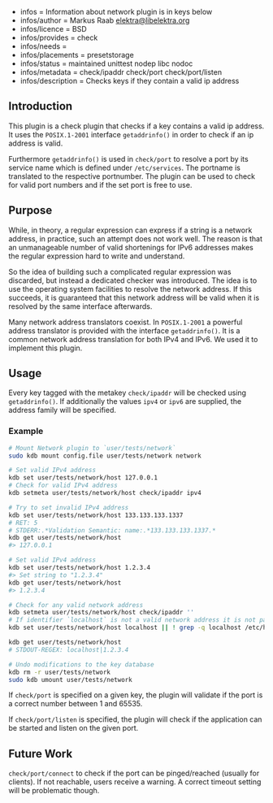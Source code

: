 - infos = Information about network plugin is in keys below
- infos/author = Markus Raab <elektra@libelektra.org>
- infos/licence = BSD
- infos/provides = check
- infos/needs =
- infos/placements = presetstorage
- infos/status = maintained unittest nodep libc nodoc
- infos/metadata = check/ipaddr check/port check/port/listen
- infos/description = Checks keys if they contain a valid ip address

## Introduction

This plugin is a check plugin that checks if a key contains a valid ip
address. It uses the `POSIX.1-2001` interface `getaddrinfo()` in order
to check if an ip address is valid.

Furthermore `getaddrinfo()` is used in `check/port` to resolve a port by its service name
which is defined under `/etc/services`. The portname is translated to the respective portnumber.
The plugin can be used to check for valid port numbers and if the set port is free to use.

## Purpose

While, in theory, a regular expression can express if a string is a
network address, in practice, such an attempt does not work well. The
reason is that an unmanageable number of valid shortenings for IPv6
addresses makes the regular expression hard to write and understand.

So the idea of building such a complicated regular expression was
discarded, but instead a dedicated checker was introduced. The idea is to
use the operating system facilities to resolve the network address. If
this succeeds, it is guaranteed that this network address will be valid
when it is resolved by the same interface afterwards.

Many network address translators coexist. In `POSIX.1-2001` a powerful
address translator is provided with the interface `getaddrinfo()`. It
is a common network address translation for both IPv4 and IPv6. We used
it to implement this plugin.

## Usage

Every key tagged with the metakey `check/ipaddr` will be checked
using `getaddrinfo()`. If additionally the values `ipv4` or `ipv6`
are supplied, the address family will be specified.

### Example

```sh
# Mount Network plugin to `user/tests/network`
sudo kdb mount config.file user/tests/network network

# Set valid IPv4 address
kdb set user/tests/network/host 127.0.0.1
# Check for valid IPv4 address
kdb setmeta user/tests/network/host check/ipaddr ipv4

# Try to set invalid IPv4 address
kdb set user/tests/network/host 133.133.133.1337
# RET: 5
# STDERR:.*Validation Semantic: name:.*133.133.133.1337.*
kdb get user/tests/network/host
#> 127.0.0.1

# Set valid IPv4 address
kdb set user/tests/network/host 1.2.3.4
#> Set string to "1.2.3.4"
kdb get user/tests/network/host
#> 1.2.3.4

# Check for any valid network address
kdb setmeta user/tests/network/host check/ipaddr ''
# If identifier `localhost` is not a valid network address it is not part of /etc/hosts
kdb set user/tests/network/host localhost || ! grep -q localhost /etc/hosts

kdb get user/tests/network/host
# STDOUT-REGEX: localhost|1.2.3.4

# Undo modifications to the key database
kdb rm -r user/tests/network
sudo kdb umount user/tests/network
```

If `check/port` is specified on a given key, the plugin will validate if the port is a
correct number between 1 and 65535.

If `check/port/listen` is specified, the plugin will check if the application can be started
and listen on the given port.

## Future Work

`check/port/connect` to check if the port can be pinged/reached (usually for clients).
If not reachable, users receive a warning. A correct timeout setting will be problematic though.
